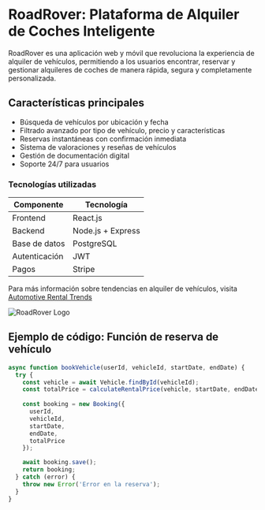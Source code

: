 # RoadRover: Plataforma de Alquiler de Coches Inteligente

RoadRover es una aplicación web y móvil que revoluciona la experiencia de alquiler de vehículos, permitiendo a los usuarios encontrar, reservar y gestionar alquileres de coches de manera rápida, segura y completamente personalizada.

## Características principales

- Búsqueda de vehículos por ubicación y fecha
- Filtrado avanzado por tipo de vehículo, precio y características
- Reservas instantáneas con confirmación inmediata
- Sistema de valoraciones y reseñas de vehículos
- Gestión de documentación digital
- Soporte 24/7 para usuarios

### Tecnologías utilizadas

| Componente | Tecnología |
|------------|------------|
| Frontend   | React.js |
| Backend    | Node.js + Express |
| Base de datos | PostgreSQL |
| Autenticación | JWT |
| Pagos | Stripe |

Para más información sobre tendencias en alquiler de vehículos, visita [Automotive Rental Trends](https://www.rentalsource.com/)

![RoadRover Logo](https://example.com/roadrover-logo.png)

## Ejemplo de código: Función de reserva de vehículo

```javascript
async function bookVehicle(userId, vehicleId, startDate, endDate) {
  try {
    const vehicle = await Vehicle.findById(vehicleId);
    const totalPrice = calculateRentalPrice(vehicle, startDate, endDate);
    
    const booking = new Booking({
      userId,
      vehicleId,
      startDate,
      endDate,
      totalPrice
    });

    await booking.save();
    return booking;
  } catch (error) {
    throw new Error('Error en la reserva');
  }
}
